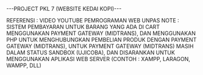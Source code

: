 ---PROJECT PKL 7 (WEBSITE KEDAI KOPI)---

REFERENSI : VIDEO YOUTUBE PEMROGRAMAN WEB UNPAS
NOTE : SISTEM PEMBAYARAN UNTUK BARANG YANG ADA DI CART MENGGUNAKAN PAYMENT GATEWAY (MIDTRANS), DAN MENGGUNAKAN PHP UNTUK MENGHUBUNGKAN PEMBELIAN PRODUK DENGAN PAYMENT GATEWAY (MIDTRANS), 
UNTUK PAYMENT GATEWAY (MIDTRANS) MASIH DALAM STATUS SANDBOX (UJICOBA), DAN DISARANKAN UNTUK MENGGUNAKAN APLIKASI WEB SERVER (CONTOH : XAMPP, LARAGON, WAMPP, DLL)
